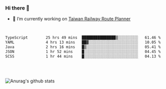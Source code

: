 ### Hi there 👋

- 🔭 I’m currently working on [Taiwan Railway Route Planner](https://github.com/Taiwan-Railway-Route-Planner)

<br/>

<!--START_SECTION:waka-->

```txt
TypeScript        25 hrs 49 mins  ███████████████▒░░░░░░░░░   61.46 %
YAML              4 hrs 13 mins   ██▓░░░░░░░░░░░░░░░░░░░░░░   10.05 %
Java              2 hrs 16 mins   █▒░░░░░░░░░░░░░░░░░░░░░░░   05.41 %
JSON              1 hr 52 mins    █░░░░░░░░░░░░░░░░░░░░░░░░   04.45 %
SCSS              1 hr 44 mins    █░░░░░░░░░░░░░░░░░░░░░░░░   04.13 %
```

<!--END_SECTION:waka-->

<br/>
<br/>

![Anurag's github stats](https://github-readme-stats.vercel.app/api?username=DepickereSven&show_icons=true&theme=tokyonight)



<!--
**DepickereSven/DepickereSven** is a ✨ _special_ ✨ repository because its `README.md` (this file) appears on your GitHub profile.

Here are some ideas to get you started:

- 🔭 I’m currently working on ...
- 🌱 I’m currently learning ...
- 👯 I’m looking to collaborate on ...
- 🤔 I’m looking for help with ...
- 💬 Ask me about ...
- 📫 How to reach me: ...
- 😄 Pronouns: ...
- ⚡ Fun fact: ...
-->

